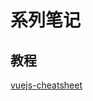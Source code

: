 # 系列笔记



## 教程

[vuejs-cheatsheet](https://github.com/LeCoupa/awesome-cheatsheets/blob/master/frontend/vue.js)


